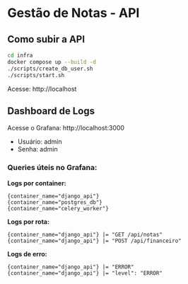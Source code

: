 # Gestão de Notas - API

## Como subir a API

```bash
cd infra
docker compose up --build -d
./scripts/create_db_user.sh
./scripts/start.sh
```

Acesse: http://localhost

## Dashboard de Logs

Acesse o Grafana: http://localhost:3000
- Usuário: admin
- Senha: admin

### Queries úteis no Grafana:

**Logs por container:**
```
{container_name="django_api"}
{container_name="postgres_db"}
{container_name="celery_worker"}
```

**Logs por rota:**
```
{container_name="django_api"} |= "GET /api/notas"
{container_name="django_api"} |= "POST /api/financeiro"
```

**Logs de erro:**
```
{container_name="django_api"} |= "ERROR"
{container_name="django_api"} |= "level": "ERROR"
```
